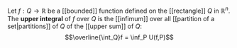 Let $f:Q\to\mathbb R$ be a [[bounded]] function defined on the [[rectangle]] $Q$ in $\mathbb R^n$. The **upper integral** of $f$ over $Q$ is the [[infimum]] over all [[partition of a set|partitions]] of $Q$ of the [[upper sum]] of $Q$: $$\overline{\int_Q}f = \inf_P U(f,P)$$